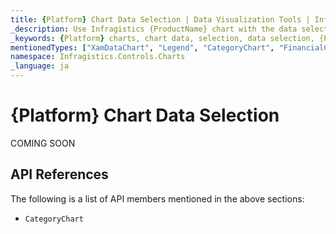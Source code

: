 ```yaml
---
title: {Platform} Chart Data Selection | Data Visualization Tools | Infragistics
_description: Use Infragistics {ProductName} chart with the data selection!
_keywords: {Platform} charts, chart data, selection, data selection, {ProductName}, Infragistics
mentionedTypes: ["XamDataChart", "Legend", "CategoryChart", "FinancialChart", "XamDataLegend", "DataToolTipLayer"]
namespace: Infragistics.Controls.Charts
_language: ja
---
```


# {Platform} Chart Data Selection

COMING SOON

## API References

The following is a list of API members mentioned in the above sections:

- `CategoryChart`